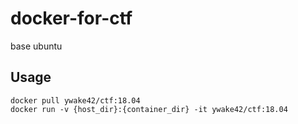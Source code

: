 # docker-for-ctf
base ubuntu
## Usage
```
docker pull ywake42/ctf:18.04
docker run -v {host_dir}:{container_dir} -it ywake42/ctf:18.04
```
